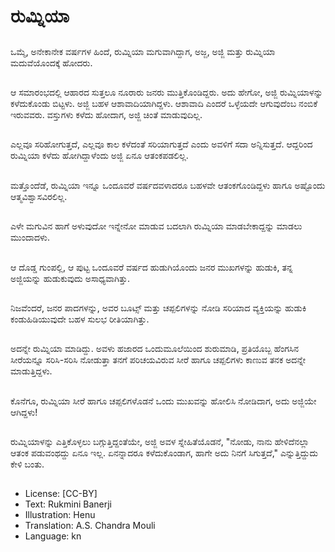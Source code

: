 # ರುಮ್ನಿಯಾ

##
ಒಮ್ಮೆ, ಅನೇಕಾನೇಕ ವರ್ಷಗಳ ಹಿಂದೆ, ರುಮ್ನಿಯಾ ಮಗುವಾಗಿದ್ದಾಗ, ಅಜ್ಜ, ಅಜ್ಜಿ ಮತ್ತು ರುಮ್ನಿಯಾ ಮದುವೆಯೊಂದಕ್ಕೆ ಹೋದರು.

##
ಆ ಸಮಾರಂಭದಲ್ಲಿ ಆಹಾರದ ಸುತ್ತಲೂ ನೂರಾರು ಜನರು ಮುತ್ತಿಕೊಂಡಿದ್ದರು. ಅದು ಹೇಗೋ, ಅಜ್ಜಿ ರುಮ್ನಿಯಾಳನ್ನು ಕಳೆದುಕೊಂಡು ಬಿಟ್ಟಳು. ಅಜ್ಜಿ ಬಹಳ ಆಶಾವಾದಿಯಾಗಿದ್ದಳು. ಆಶಾವಾದಿ ಎಂದರೆ ಒಳ್ಳೆಯದೇ ಆಗುವುದೆಂಬ ನಂಬಿಕೆ ಇರುವವರು. ವಸ್ತುಗಳು ಕಳೆದು ಹೋದಾಗ, ಅಜ್ಜಿ ಚಿಂತೆ ಮಾಡುವುದಿಲ್ಲ.

##
ಎಲ್ಲವೂ ಸರಿಹೋಗುತ್ತದೆ, ಎಲ್ಲವೂ ಕಾಲ ಕಳೆದಂತೆ ಸರಿಯಾಗುತ್ತದೆ ಎಂದು ಅವಳಿಗೆ ಸದಾ ಅನ್ನಿಸುತ್ತದೆ. ಆದ್ದರಿಂದ ರುಮ್ನಿಯಾ ಕಳೆದು ಹೋಗಿದ್ದಾಳೆಂದು ಅಜ್ಜಿ ಏನೂ ಆತಂಕಪಡಲಿಲ್ಲ.

##
ಮತ್ತೊಂದೆಡೆ, ರುಮ್ನಿಯಾ ಇನ್ನೂ ಒಂದೂವರೆ ವರ್ಷದವಳಾದರೂ ಬಹಳವೇ ಆತಂಕಗೊಂಡಿದ್ದಳು ಹಾಗೂ ಅಷ್ಟೊಂದು ಆತ್ಮವಿಶ್ವಾಸವಿರಲಿಲ್ಲ.

##
ಎಳೇ ಮಗುವಿನ ಹಾಗೆ ಅಳುವುದೋ ಇನ್ನೇನೋ ಮಾಡುವ ಬದಲಾಗಿ ರುಮ್ನಿಯಾ ಮಾಡಬೇಕಾದ್ದನ್ನು ಮಾಡಲು ಮುಂದಾದಳು.

##
ಆ ದೊಡ್ಡ ಗುಂಪಲ್ಲಿ, ಆ ಪುಟ್ಟ ಒಂದೂವರೆ ವರ್ಷದ ಹುಡುಗಿಯೊಂದು ಜನರ ಮುಖಗಳನ್ನು ಹುಡುಕಿ, ತನ್ನ ಅಜ್ಜಿಯನ್ನು ಹುಡುಕುವುದು ಅಸಾಧ್ಯವಾಗಿತ್ತು.

##
ನಿಜವೆಂದರೆ, ಜನರ ಪಾದಗಳನ್ನು, ಅವರ ಬೂಟ್ಸ್ ಮತ್ತು ಚಪ್ಪಲಿಗಳನ್ನು ನೋಡಿ ಸರಿಯಾದ ವ್ಯಕ್ತಿಯನ್ನು ಹುಡುಕಿ ಕಂಡುಹಿಡಿಯುವುದೇ ಬಹಳ ಸುಲಭ ರೀತಿಯಾಗಿತ್ತು. 

##
ಅದನ್ನೇ ರುಮ್ನಿಯಾ ಮಾಡಿದ್ದು. ಅವಳು ಹಜಾರದ ಒಂದುಮೂಲೆಯಿಂದ ಶುರುಮಾಡಿ, ಪ್ರತಿಯೊಬ್ಬ ಹೆಂಗಸಿನ ಸೀರೆಯನ್ನೂ ಸರಿಸಿ-ಸರಿಸಿ ನೋಡುತ್ತಾ ತನಗೆ ಪರಿಚಯವಿರುವ ಸೀರೆ ಹಾಗೂ ಚಪ್ಪಲಿಗಳು ಕಾಣುವ ತನಕ ಅದನ್ನೇ ಮಾಡುತ್ತಿದ್ದಳು.

##
ಕೊನೆಗೂ, ರುಮ್ನಿಯಾ ಸೀರೆ ಹಾಗೂ ಚಪ್ಪಲಿಗಳೊಡನೆ ಒಂದು ಮುಖವನ್ನು ಹೋಲಿಸಿ ನೋಡಿದಾಗ, ಅದು ಅಜ್ಜಿಯೇ ಆಗಿದ್ದಳು!

##
ರುಮ್ನಿಯಾಳನ್ನು ಎತ್ತಿಕೊಳ್ಳಲು ಬಗ್ಗುತ್ತಿದ್ದಂತೆಯೇ, ಅಜ್ಜಿ ಅವಳ ಸ್ನೇಹಿತೆಯೊಡನೆ, "ನೋಡು, ನಾನು ಹೇಳಿದೆನಲ್ಲಾ ಆತಂಕ ಪಡುವಂಥದ್ದು ಏನೂ ಇಲ್ಲ. ಏನನ್ನಾದರೂ ಕಳೆದುಕೊಂಡಾಗ, ಹಾಗೇ ಅದು ನಿನಗೆ ಸಿಗುತ್ತದೆ," ಎನ್ನುತ್ತಿದ್ದುದು ಕೇಳಿ ಬಂತು.

##
* License: [CC-BY]
* Text: Rukmini Banerji
* Illustration: Henu
* Translation: A.S. Chandra Mouli
* Language: kn
